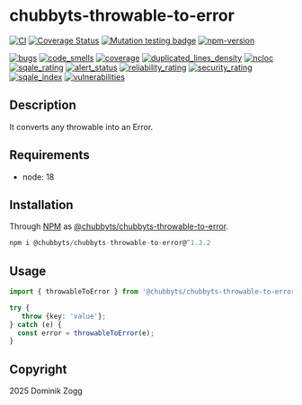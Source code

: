 # chubbyts-throwable-to-error

[![CI](https://github.com/chubbyts/chubbyts-throwable-to-error/workflows/CI/badge.svg?branch=master)](https://github.com/chubbyts/chubbyts-throwable-to-error/actions?query=workflow%3ACI)
[![Coverage Status](https://coveralls.io/repos/github/chubbyts/chubbyts-throwable-to-error/badge.svg?branch=master)](https://coveralls.io/github/chubbyts/chubbyts-throwable-to-error?branch=master)
[![Mutation testing badge](https://img.shields.io/endpoint?style=flat&url=https%3A%2F%2Fbadge-api.stryker-mutator.io%2Fgithub.com%2Fchubbyts%2Fchubbyts-throwable-to-error%2Fmaster)](https://dashboard.stryker-mutator.io/reports/github.com/chubbyts/chubbyts-throwable-to-error/master)
[![npm-version](https://img.shields.io/npm/v/@chubbyts/chubbyts-throwable-to-error.svg)](https://www.npmjs.com/package/@chubbyts/chubbyts-throwable-to-error)

[![bugs](https://sonarcloud.io/api/project_badges/measure?project=chubbyts_chubbyts-throwable-to-error&metric=bugs)](https://sonarcloud.io/dashboard?id=chubbyts_chubbyts-throwable-to-error)
[![code_smells](https://sonarcloud.io/api/project_badges/measure?project=chubbyts_chubbyts-throwable-to-error&metric=code_smells)](https://sonarcloud.io/dashboard?id=chubbyts_chubbyts-throwable-to-error)
[![coverage](https://sonarcloud.io/api/project_badges/measure?project=chubbyts_chubbyts-throwable-to-error&metric=coverage)](https://sonarcloud.io/dashboard?id=chubbyts_chubbyts-throwable-to-error)
[![duplicated_lines_density](https://sonarcloud.io/api/project_badges/measure?project=chubbyts_chubbyts-throwable-to-error&metric=duplicated_lines_density)](https://sonarcloud.io/dashboard?id=chubbyts_chubbyts-throwable-to-error)
[![ncloc](https://sonarcloud.io/api/project_badges/measure?project=chubbyts_chubbyts-throwable-to-error&metric=ncloc)](https://sonarcloud.io/dashboard?id=chubbyts_chubbyts-throwable-to-error)
[![sqale_rating](https://sonarcloud.io/api/project_badges/measure?project=chubbyts_chubbyts-throwable-to-error&metric=sqale_rating)](https://sonarcloud.io/dashboard?id=chubbyts_chubbyts-throwable-to-error)
[![alert_status](https://sonarcloud.io/api/project_badges/measure?project=chubbyts_chubbyts-throwable-to-error&metric=alert_status)](https://sonarcloud.io/dashboard?id=chubbyts_chubbyts-throwable-to-error)
[![reliability_rating](https://sonarcloud.io/api/project_badges/measure?project=chubbyts_chubbyts-throwable-to-error&metric=reliability_rating)](https://sonarcloud.io/dashboard?id=chubbyts_chubbyts-throwable-to-error)
[![security_rating](https://sonarcloud.io/api/project_badges/measure?project=chubbyts_chubbyts-throwable-to-error&metric=security_rating)](https://sonarcloud.io/dashboard?id=chubbyts_chubbyts-throwable-to-error)
[![sqale_index](https://sonarcloud.io/api/project_badges/measure?project=chubbyts_chubbyts-throwable-to-error&metric=sqale_index)](https://sonarcloud.io/dashboard?id=chubbyts_chubbyts-throwable-to-error)
[![vulnerabilities](https://sonarcloud.io/api/project_badges/measure?project=chubbyts_chubbyts-throwable-to-error&metric=vulnerabilities)](https://sonarcloud.io/dashboard?id=chubbyts_chubbyts-throwable-to-error)

## Description

It converts any throwable into an Error.

## Requirements

 * node: 18

## Installation

Through [NPM](https://www.npmjs.com) as [@chubbyts/chubbyts-throwable-to-error][1].

```ts
npm i @chubbyts/chubbyts-throwable-to-error@^1.3.2
```

## Usage

```ts
import { throwableToError } from '@chubbyts/chubbyts-throwable-to-error/dist/throwable-to-error';

try {
   throw {key: 'value'};
} catch (e) {
  const error = throwableToError(e);
}
```

## Copyright

2025 Dominik Zogg

[1]: https://www.npmjs.com/package/@chubbyts/chubbyts-throwable-to-error
